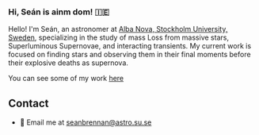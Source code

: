 ### Hi, Seán is ainm dom! :ireland:
 

Hello! I'm Seán, an astronomer at [Alba Nova, Stockholm University, Sweden](https://www.albanova.se/), specializing in the study of mass Loss from massive stars, Superluminous Supernovae, and interacting transients. My current work is focused on finding stars and observing them in their final moments before their explosive deaths as supernova.

You can see some of my work [here](https://ui.adsabs.harvard.edu/search/filter_author_facet_hier_fq_author=NOT&filter_author_facet_hier_fq_author=(((((author_facet_hier%3A%221%2FBrennan%2C%20S%2FBrennan%2C%20S%22%20OR%20author_facet_hier%3A%221%2FBrennan%2C%20S%2FBrennan%2C%20S%20%20J%22%20OR%20author_facet_hier%3A%221%2FBrennan%2C%20S%2FBrennan%2C%20Sean%22))%20OR%20author_facet_hier%3A%221%2FBrennan%2C%20S%2FBrennan%2C%20S%22%20OR%20author_facet_hier%3A%221%2FBrennan%2C%20S%2FBrennan%2C%20S%20%20J%22))%20OR%20author_facet_hier%3A%221%2FBrennan%2C%20S%2FBrennan%2C%20S%20%20J%22%20OR%20author_facet_hier%3A%221%2FBrennan%2C%20S%2FBrennan%2C%20S%22)&filter_author_facet_hier_fq_author=author_facet_hier%3A%221%2FBrennan%2C%20S%2FBrennan%2C%20Sean%22&filter_database_fq_database=AND&filter_database_fq_database=database%3A%22astronomy%22&fq=%7B!type%3Daqp%20v%3D%24fq_database%7D&fq=%7B!type%3Daqp%20v%3D%24fq_author%7D&fq_author=((((((author_facet_hier%3A%221%2FBrennan%2C%20S%2FBrennan%2C%20S%22%20OR%20author_facet_hier%3A%221%2FBrennan%2C%20S%2FBrennan%2C%20S%20%20J%22%20OR%20author_facet_hier%3A%221%2FBrennan%2C%20S%2FBrennan%2C%20Sean%22))%20OR%20author_facet_hier%3A%221%2FBrennan%2C%20S%2FBrennan%2C%20S%22%20OR%20author_facet_hier%3A%221%2FBrennan%2C%20S%2FBrennan%2C%20S%20%20J%22))%20OR%20author_facet_hier%3A%221%2FBrennan%2C%20S%2FBrennan%2C%20S%20%20J%22%20OR%20author_facet_hier%3A%221%2FBrennan%2C%20S%2FBrennan%2C%20S%22)%20NOT%20author_facet_hier%3A%221%2FBrennan%2C%20S%2FBrennan%2C%20Sean%22)&fq_database=(database%3A%22astronomy%22)&p_=0&q=%20%20author%3A%22%5ES.%20J.%20Brennan%22&sort=date%20desc%2C%20bibcode%20desc](https://ui.adsabs.harvard.edu/search/filter_author_facet_hier_fq_author=AND&filter_author_facet_hier_fq_author=author_facet_hier%3A%221%2FBrennan%2C%20S%2FBrennan%2C%20S%20%20J%22&filter_database_fq_database=AND&filter_database_fq_database=database%3A%22astronomy%22&fq=%7B!type%3Daqp%20v%3D%24fq_database%7D&fq=%7B!type%3Daqp%20v%3D%24fq_author%7D&fq_author=(author_facet_hier%3A%221%2FBrennan%2C%20S%2FBrennan%2C%20S%20%20J%22)&fq_database=(database%3A%22astronomy%22)&q=author%3A%22S.%20J.%20Brennan%22%20%20year%3A2018-3000&sort=date%20desc%2C%20bibcode%20desc&p_=0)https://ui.adsabs.harvard.edu/search/filter_author_facet_hier_fq_author=AND&filter_author_facet_hier_fq_author=author_facet_hier%3A%221%2FBrennan%2C%20S%2FBrennan%2C%20S%20%20J%22&filter_database_fq_database=AND&filter_database_fq_database=database%3A%22astronomy%22&fq=%7B!type%3Daqp%20v%3D%24fq_database%7D&fq=%7B!type%3Daqp%20v%3D%24fq_author%7D&fq_author=(author_facet_hier%3A%221%2FBrennan%2C%20S%2FBrennan%2C%20S%20%20J%22)&fq_database=(database%3A%22astronomy%22)&q=author%3A%22S.%20J.%20Brennan%22%20%20year%3A2018-3000&sort=date%20desc%2C%20bibcode%20desc&p_=0)
## Contact

- 📧 Email me at [seanbrennan@astro.su.se](mailto:seanbrennan@astro.su.se)

